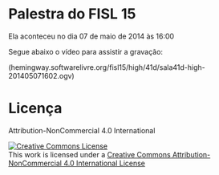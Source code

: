 # Palestra do FISL 15

Ela aconteceu no dia 07 de maio de 2014 às 16:00

Segue abaixo o vídeo para assistir a gravação:

(hemingway.softwarelivre.org/fisl15/high/41d/sala41d-high-201405071602.ogv)

# Licença

Attribution-NonCommercial 4.0 International 

<a rel="license" href="http://creativecommons.org/licenses/by-nc/4.0/"><img alt="Creative Commons License" style="border-width:0" src="http://i.creativecommons.org/l/by-nc/4.0/80x15.png" /></a><br />This work is licensed under a <a rel="license" href="http://creativecommons.org/licenses/by-nc/4.0/">Creative Commons Attribution-NonCommercial 4.0 International License</a>
